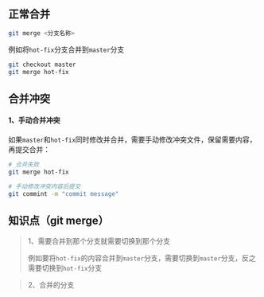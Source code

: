 ## 正常合并

```bash
git merge <分支名称>
```

例如将`hot-fix`分支合并到`master`分支

```bash
git checkout master
git merge hot-fix
```



## 合并冲突

#### 1、手动合并冲突

如果`master`和`hot-fix`同时修改并合并，需要手动修改冲突文件，保留需要内容，再提交合并：

```bash
# 合并失败
git merge hot-fix

# 手动修改冲突内容后提交
git commint -m "commit message"
```





## 知识点（git merge）

>   1、需要合并到那个分支就需要切换到那个分支
>
>   例如要将`hot-fix`的内容合并到`master`分支，需要切换到`master`分支，反之需要切换到`hot-fix`分支

>   2、合并的分支